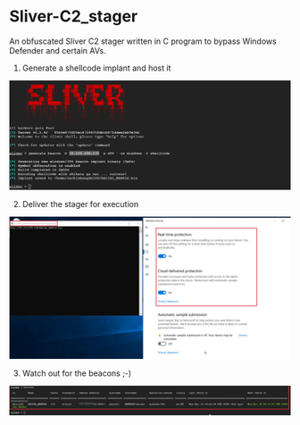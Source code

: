 # Sliver-C2_stager
An obfuscated Sliver C2 stager written in C program to bypass Windows Defender and certain AVs. 

1. Generate a shellcode implant and host it

![alt text](https://github.com/vivashu27/Sliver-C2_stager/blob/main/1.png)

2. Deliver the stager for execution

![alt text](https://github.com/vivashu27/Sliver-C2_stager/blob/main/2.png)

3. Watch out for the beacons ;-)

![alt text](https://github.com/vivashu27/Sliver-C2_stager/blob/main/3.png)
